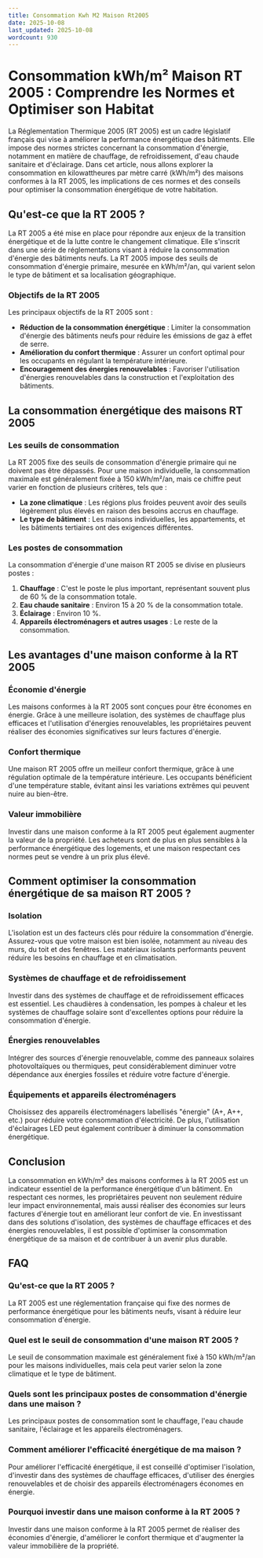 ```yaml
---
title: Consommation Kwh M2 Maison Rt2005
date: 2025-10-08
last_updated: 2025-10-08
wordcount: 930
---
```


# Consommation kWh/m² Maison RT 2005 : Comprendre les Normes et Optimiser son Habitat

La Réglementation Thermique 2005 (RT 2005) est un cadre législatif français qui vise à améliorer la performance énergétique des bâtiments. Elle impose des normes strictes concernant la consommation d'énergie, notamment en matière de chauffage, de refroidissement, d'eau chaude sanitaire et d'éclairage. Dans cet article, nous allons explorer la consommation en kilowattheures par mètre carré (kWh/m²) des maisons conformes à la RT 2005, les implications de ces normes et des conseils pour optimiser la consommation énergétique de votre habitation.

## Qu'est-ce que la RT 2005 ?

La RT 2005 a été mise en place pour répondre aux enjeux de la transition énergétique et de la lutte contre le changement climatique. Elle s'inscrit dans une série de réglementations visant à réduire la consommation d'énergie des bâtiments neufs. La RT 2005 impose des seuils de consommation d'énergie primaire, mesurée en kWh/m²/an, qui varient selon le type de bâtiment et sa localisation géographique.

### Objectifs de la RT 2005

Les principaux objectifs de la RT 2005 sont :

- **Réduction de la consommation énergétique** : Limiter la consommation d'énergie des bâtiments neufs pour réduire les émissions de gaz à effet de serre.
- **Amélioration du confort thermique** : Assurer un confort optimal pour les occupants en régulant la température intérieure.
- **Encouragement des énergies renouvelables** : Favoriser l'utilisation d'énergies renouvelables dans la construction et l'exploitation des bâtiments.

## La consommation énergétique des maisons RT 2005

### Les seuils de consommation

La RT 2005 fixe des seuils de consommation d'énergie primaire qui ne doivent pas être dépassés. Pour une maison individuelle, la consommation maximale est généralement fixée à 150 kWh/m²/an, mais ce chiffre peut varier en fonction de plusieurs critères, tels que :

- **La zone climatique** : Les régions plus froides peuvent avoir des seuils légèrement plus élevés en raison des besoins accrus en chauffage.
- **Le type de bâtiment** : Les maisons individuelles, les appartements, et les bâtiments tertiaires ont des exigences différentes.

### Les postes de consommation

La consommation d'énergie d'une maison RT 2005 se divise en plusieurs postes :

1. **Chauffage** : C'est le poste le plus important, représentant souvent plus de 60 % de la consommation totale.
2. **Eau chaude sanitaire** : Environ 15 à 20 % de la consommation totale.
3. **Éclairage** : Environ 10 %.
4. **Appareils électroménagers et autres usages** : Le reste de la consommation.

## Les avantages d'une maison conforme à la RT 2005

### Économie d'énergie

Les maisons conformes à la RT 2005 sont conçues pour être économes en énergie. Grâce à une meilleure isolation, des systèmes de chauffage plus efficaces et l'utilisation d'énergies renouvelables, les propriétaires peuvent réaliser des économies significatives sur leurs factures d'énergie.

### Confort thermique

Une maison RT 2005 offre un meilleur confort thermique, grâce à une régulation optimale de la température intérieure. Les occupants bénéficient d'une température stable, évitant ainsi les variations extrêmes qui peuvent nuire au bien-être.

### Valeur immobilière

Investir dans une maison conforme à la RT 2005 peut également augmenter la valeur de la propriété. Les acheteurs sont de plus en plus sensibles à la performance énergétique des logements, et une maison respectant ces normes peut se vendre à un prix plus élevé.

## Comment optimiser la consommation énergétique de sa maison RT 2005 ?

### Isolation

L'isolation est un des facteurs clés pour réduire la consommation d'énergie. Assurez-vous que votre maison est bien isolée, notamment au niveau des murs, du toit et des fenêtres. Les matériaux isolants performants peuvent réduire les besoins en chauffage et en climatisation.

### Systèmes de chauffage et de refroidissement

Investir dans des systèmes de chauffage et de refroidissement efficaces est essentiel. Les chaudières à condensation, les pompes à chaleur et les systèmes de chauffage solaire sont d'excellentes options pour réduire la consommation d'énergie.

### Énergies renouvelables

Intégrer des sources d'énergie renouvelable, comme des panneaux solaires photovoltaïques ou thermiques, peut considérablement diminuer votre dépendance aux énergies fossiles et réduire votre facture d'énergie.

### Équipements et appareils électroménagers

Choisissez des appareils électroménagers labellisés "énergie" (A+, A++, etc.) pour réduire votre consommation d'électricité. De plus, l'utilisation d'éclairages LED peut également contribuer à diminuer la consommation énergétique.

## Conclusion

La consommation en kWh/m² des maisons conformes à la RT 2005 est un indicateur essentiel de la performance énergétique d'un bâtiment. En respectant ces normes, les propriétaires peuvent non seulement réduire leur impact environnemental, mais aussi réaliser des économies sur leurs factures d'énergie tout en améliorant leur confort de vie. En investissant dans des solutions d'isolation, des systèmes de chauffage efficaces et des énergies renouvelables, il est possible d'optimiser la consommation énergétique de sa maison et de contribuer à un avenir plus durable.

## FAQ

### Qu'est-ce que la RT 2005 ?

La RT 2005 est une réglementation française qui fixe des normes de performance énergétique pour les bâtiments neufs, visant à réduire leur consommation d'énergie.

### Quel est le seuil de consommation d'une maison RT 2005 ?

Le seuil de consommation maximale est généralement fixé à 150 kWh/m²/an pour les maisons individuelles, mais cela peut varier selon la zone climatique et le type de bâtiment.

### Quels sont les principaux postes de consommation d'énergie dans une maison ?

Les principaux postes de consommation sont le chauffage, l'eau chaude sanitaire, l'éclairage et les appareils électroménagers.

### Comment améliorer l'efficacité énergétique de ma maison ?

Pour améliorer l'efficacité énergétique, il est conseillé d'optimiser l'isolation, d'investir dans des systèmes de chauffage efficaces, d'utiliser des énergies renouvelables et de choisir des appareils électroménagers économes en énergie.

### Pourquoi investir dans une maison conforme à la RT 2005 ?

Investir dans une maison conforme à la RT 2005 permet de réaliser des économies d'énergie, d'améliorer le confort thermique et d'augmenter la valeur immobilière de la propriété.